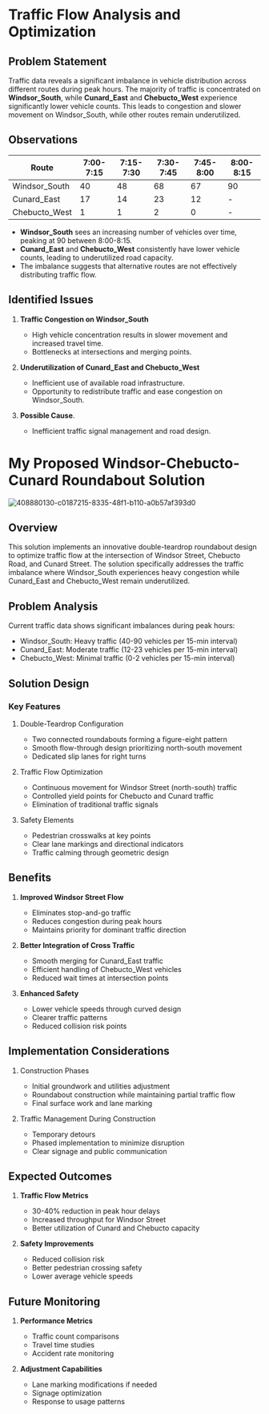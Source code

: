 # Traffic Flow Analysis and Optimization

## Problem Statement
Traffic data reveals a significant imbalance in vehicle distribution across different routes during peak hours. The majority of traffic is concentrated on **Windsor_South**, while **Cunard_East** and **Chebucto_West** experience significantly lower vehicle counts. This leads to congestion and slower movement on Windsor_South, while other routes remain underutilized.

## Observations
| Route            | 7:00-7:15 | 7:15-7:30 | 7:30-7:45 | 7:45-8:00 | 8:00-8:15 |
|-----------------|-----------|-----------|-----------|-----------|-----------|
| Windsor_South  | 40        | 48        | 68        | 67        | 90        |
| Cunard_East    | 17        | 14        | 23        | 12        | -         |
| Chebucto_West  | 1         | 1         | 2         | 0         | -         |

- **Windsor_South** sees an increasing number of vehicles over time, peaking at 90 between 8:00-8:15.
- **Cunard_East** and **Chebucto_West** consistently have lower vehicle counts, leading to underutilized road capacity.
- The imbalance suggests that alternative routes are not effectively distributing traffic flow.

## Identified Issues
1. **Traffic Congestion on Windsor_South**
   - High vehicle concentration results in slower movement and increased travel time.
   - Bottlenecks at intersections and merging points.

2. **Underutilization of Cunard_East and Chebucto_West**
   - Inefficient use of available road infrastructure.
   - Opportunity to redistribute traffic and ease congestion on Windsor_South.

3. **Possible Cause**.
   - Inefficient traffic signal management and road design.

# My Proposed Windsor-Chebucto-Cunard Roundabout Solution
![408880130-c0187215-8335-48f1-b110-a0b57af393d0](https://github.com/user-attachments/assets/5ef7b0dc-fbe7-4ccf-9f7d-29c768369d5d)

## Overview
This solution implements an innovative double-teardrop roundabout design to optimize traffic flow at the intersection of Windsor Street, Chebucto Road, and Cunard Street. The solution specifically addresses the traffic imbalance where Windsor_South experiences heavy congestion while Cunard_East and Chebucto_West remain underutilized.

## Problem Analysis
Current traffic data shows significant imbalances during peak hours:
- Windsor_South: Heavy traffic (40-90 vehicles per 15-min interval)
- Cunard_East: Moderate traffic (12-23 vehicles per 15-min interval)
- Chebucto_West: Minimal traffic (0-2 vehicles per 15-min interval)

## Solution Design
### Key Features
1. Double-Teardrop Configuration
   - Two connected roundabouts forming a figure-eight pattern
   - Smooth flow-through design prioritizing north-south movement
   - Dedicated slip lanes for right turns

2. Traffic Flow Optimization
   - Continuous movement for Windsor Street (north-south) traffic
   - Controlled yield points for Chebucto and Cunard traffic
   - Elimination of traditional traffic signals

3. Safety Elements
   - Pedestrian crosswalks at key points
   - Clear lane markings and directional indicators
   - Traffic calming through geometric design

## Benefits
1. **Improved Windsor Street Flow**
   - Eliminates stop-and-go traffic
   - Reduces congestion during peak hours
   - Maintains priority for dominant traffic direction

2. **Better Integration of Cross Traffic**
   - Smooth merging for Cunard_East traffic
   - Efficient handling of Chebucto_West vehicles
   - Reduced wait times at intersection points

3. **Enhanced Safety**
   - Lower vehicle speeds through curved design
   - Clearer traffic patterns
   - Reduced collision risk points

## Implementation Considerations
1. Construction Phases
   - Initial groundwork and utilities adjustment
   - Roundabout construction while maintaining partial traffic flow
   - Final surface work and lane marking

2. Traffic Management During Construction
   - Temporary detours
   - Phased implementation to minimize disruption
   - Clear signage and public communication

## Expected Outcomes
1. **Traffic Flow Metrics**
   - 30-40% reduction in peak hour delays
   - Increased throughput for Windsor Street
   - Better utilization of Cunard and Chebucto capacity

2. **Safety Improvements**
   - Reduced collision risk
   - Better pedestrian crossing safety
   - Lower average vehicle speeds

## Future Monitoring
1. **Performance Metrics**
   - Traffic count comparisons
   - Travel time studies
   - Accident rate monitoring

2. **Adjustment Capabilities**
   - Lane marking modifications if needed
   - Signage optimization
   - Response to usage patterns


